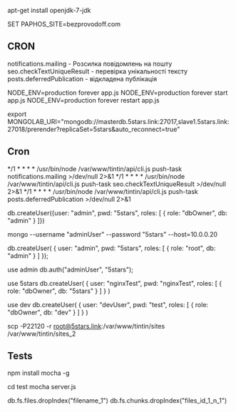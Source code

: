 apt-get install openjdk-7-jdk


SET PAPHOS_SITE=bezprovodoff.com


## CRON

notifications.mailing - Розсилка повідомлень на пошту
seo.checkTextUniqueResult - перевірка унікальності тексту
posts.deferredPublication - відкладена публікація

NODE_ENV=production forever app.js
NODE_ENV=production forever start app.js
NODE_ENV=production forever restart app.js

export MONGOLAB_URI="mongodb://masterdb.5stars.link:27017,slave1.5stars.link:27018/prerender?replicaSet=5stars&auto_reconnect=true"

## Cron

*/1 * * * * /usr/bin/node /var/www/tintin/api/cli.js push-task notifications.mailing >/dev/null 2>&1
*/1 * * * * /usr/bin/node /var/www/tintin/api/cli.js push-task seo.checkTextUniqueResult >/dev/null 2>&1
*/1 * * * * /usr/bin/node /var/www/tintin/api/cli.js push-task posts.deferredPublication >/dev/null 2>&1

db.createUser({user: "admin", pwd: "5stars", roles: [ { role: "dbOwner", db: "admin" } ]})

mongo --username "adminUser" --password "5stars"  --host=10.0.0.20

db.createUser( {
    user: "admin",
    pwd: "5stars",
    roles: [ { role: "root", db: "admin" } ]
  });

use admin
db.auth("adminUser", "5stars");

use 5stars
db.createUser(
  {
    user: "nginxTest",
    pwd: "nginxTest",
    roles:
    [
      {
        role: "dbOwner",
        db: "5stars"
      }
    ]
  }
)

use dev
db.createUser(
  {
    user: "devUser",
    pwd: "test",
    roles:
    [
      {
        role: "dbOwner",
        db: "dev"
      }
    ]
  }
)

scp -P22120 -r root@5stars.link:/var/www/tintin/sites /var/www/tintin/sites_2


## Tests

npm install mocha -g

cd test
mocha server.js


db.fs.files.dropIndex("filename_1")
db.fs.chunks.dropIndex("files_id_1_n_1")
